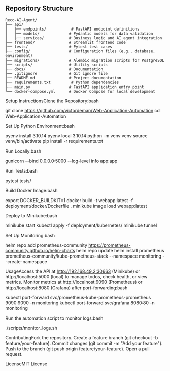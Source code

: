 ## Repository Structure

```
Reco-AI-Agent/
├── api/
│   ├── endpoints/           # FastAPI endpoint definitions
│   ├── models/             # Pydantic models for data validation
│   ├── services/           # Business logic and AI agent integration
├── frontend/               # Streamlit frontend code
├── tests/                  # Pytest test cases
├── config/                 # Configuration files (e.g., database, environment)
├── migrations/             # Alembic migration scripts for PostgreSQL
├── scripts/                # Utility scripts
├── docs/                   # Documentation
├── .gitignore              # Git ignore file
├── README.md               # Project documentation
├── requirements.txt         # Python dependencies
├── main.py                 # FastAPI application entry point
└── docker-compose.yml      # Docker Compose for local development
```
Setup InstructionsClone the Repository:bash

git clone https://github.com/victordeman/Web-Application-Automation
cd Web-Application-Automation

Set Up Python Environment:bash

pyenv install 3.10.14
pyenv local 3.10.14
python -m venv venv
source venv/bin/activate
pip install -r requirements.txt

Run Locally:bash

gunicorn --bind 0.0.0.0:5000 --log-level info app:app

Run Tests:bash

pytest tests/

Build Docker Image:bash

export DOCKER_BUILDKIT=1
docker build -t webapp:latest -f deployment/docker/Dockerfile .
minikube image load webapp:latest

Deploy to Minikube:bash

minikube start
kubectl apply -f deployment/kubernetes/
minikube tunnel

Set Up Monitoring:bash

helm repo add prometheus-community https://prometheus-community.github.io/helm-charts
helm repo update
helm install prometheus prometheus-community/kube-prometheus-stack --namespace monitoring --create-namespace

UsageAccess the API at http://192.168.49.2:30663 (Minikube) or http://localhost:5000 (local) to manage todos, check health, or view metrics.
Monitor metrics at http://localhost:9090 (Prometheus) or http://localhost:8080 (Grafana) after port-forwarding:bash

kubectl port-forward svc/prometheus-kube-prometheus-prometheus 9090:9090 -n monitoring
kubectl port-forward svc/grafana 8080:80 -n monitoring

Run the automation script to monitor logs:bash

./scripts/monitor_logs.sh

ContributingFork the repository.
Create a feature branch (git checkout -b feature/your-feature).
Commit changes (git commit -m "Add your feature").
Push to the branch (git push origin feature/your-feature).
Open a pull request.

LicenseMIT License

